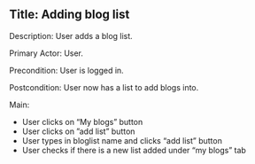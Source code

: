 ## Title: Adding blog list ##

Description: User adds a blog list.

Primary Actor: User.

Precondition: User is logged in.

Postcondition: User now has a list to add blogs into.

Main:
  * User clicks on “My blogs” button
  * User clicks on ”add list” button
  * User types in bloglist name and clicks “add list” button
  * User checks if there is a new list added under “my blogs” tab